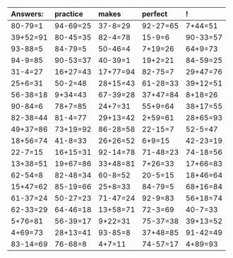 | Answers: | practice | makes | perfect | ! |
| :--- | :--- | :--- | :--- | :--- |
| 80-79=1 | 94-69=25 | 37-8=29 | 92-27=65 | 7+44=51 | 
| 39+52=91 | 80-45=35 | 82-4=78 | 15-9=6 | 90-33=57 | 
| 93-88=5 | 84-79=5 | 50-46=4 | 7+19=26 | 64+9=73 | 
| 94-9=85 | 90-53=37 | 40-39=1 | 19+2=21 | 84-59=25 | 
| 31-4=27 | 16+27=43 | 17+77=94 | 82-75=7 | 29+47=76 | 
| 25+6=31 | 50-2=48 | 28+15=43 | 61-28=33 | 39+12=51 | 
| 56-38=18 | 9+34=43 | 67-39=28 | 37+47=84 | 8+18=26 | 
| 90-84=6 | 78+7=85 | 24+7=31 | 55+9=64 | 38+17=55 | 
| 82-38=44 | 81-4=77 | 29+13=42 | 2+59=61 | 28+65=93 | 
| 49+37=86 | 73+19=92 | 86-28=58 | 22-15=7 | 52-5=47 | 
| 18+56=74 | 41-8=33 | 26+26=52 | 6+9=15 | 42-23=19 | 
| 22-7=15 | 16+15=31 | 92-14=78 | 71-48=23 | 74-18=56 | 
| 13+38=51 | 19+67=86 | 33+48=81 | 7+26=33 | 17+66=83 | 
| 62-54=8 | 82-48=34 | 60-8=52 | 20-5=15 | 18+46=64 | 
| 15+47=62 | 85-19=66 | 25+8=33 | 84-79=5 | 68+16=84 | 
| 61-37=24 | 50-27=23 | 71-47=24 | 92-9=83 | 56+18=74 | 
| 62-33=29 | 64-46=18 | 13+58=71 | 72-3=69 | 40-7=33 | 
| 5+76=81 | 56-39=17 | 9+22=31 | 75-37=38 | 39+13=52 | 
| 4+69=73 | 28+13=41 | 93-85=8 | 37+48=85 | 91-42=49 | 
| 83-14=69 | 76-68=8 | 4+7=11 | 74-57=17 | 4+89=93 | 
